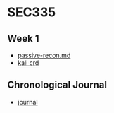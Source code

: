# SEC335

## Week 1 
- [passive-recon.md](https://github.com/zachary-moote-champlain/tech-journal/blob/main/docs/SEC335/passive-recon.md)
- [kali crd](https://github.com/zachary-moote-champlain/tech-journal/blob/main/docs/SEC335/kali.md)

## Chronological Journal
- [journal](https://github.com/zachary-moote-champlain/tech-journal/blob/main/docs/SEC335/journal.md)
